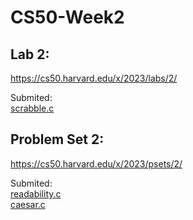 # CS50-Week2

## Lab 2:

https://cs50.harvard.edu/x/2023/labs/2/

Submited:<br>
[scrabble.c](scrabble.c)<br>

## Problem Set 2:

https://cs50.harvard.edu/x/2023/psets/2/

Submited:<br>
[readability.c](readability.c)<br>
[caesar.c](caesar.c)<br>